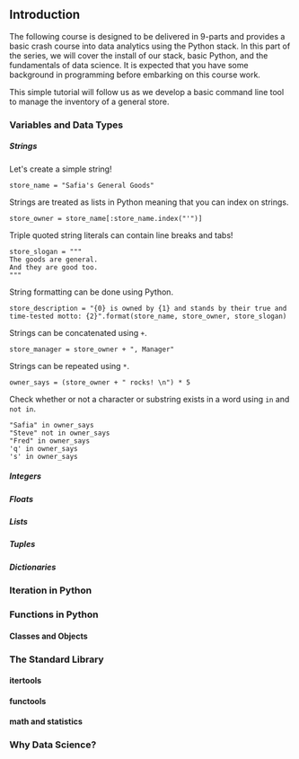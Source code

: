 ## Introduction

The following course is designed to be delivered in 9-parts and provides a basic crash course into data analytics using the Python stack. In this part of the series, we will cover the install of our stack, basic Python, and the fundamentals of data science. It is expected that you have some background in programming before embarking on this course work. 

This simple tutorial will follow us as we develop a basic command line tool to manage the inventory of a general store.

### Variables and Data Types

##### Strings
Let's create a simple string!

```
store_name = "Safia's General Goods"
```

Strings are treated as lists in Python meaning that you can index on strings.

```
store_owner = store_name[:store_name.index("'")]
```

Triple quoted string literals can contain line breaks and tabs!

```
store_slogan = """
The goods are general.
And they are good too.
"""
```

String formatting can be done using Python.


```
store_description = "{0} is owned by {1} and stands by their true and time-tested motto: {2}".format(store_name, store_owner, store_slogan)
```

Strings can be concatenated using `+`.

```
store_manager = store_owner + ", Manager"
```

Strings can be repeated using `*`.

```
owner_says = (store_owner + " rocks! \n") * 5
```

Check whether or not a character or substring exists in a word using `in` and `not in`.

```
"Safia" in owner_says
"Steve" not in owner_says
"Fred" in owner_says
'q' in owner_says
's' in owner_says
```


##### Integers

##### Floats

##### Lists

##### Tuples

##### Dictionaries

### Iteration in Python

### Functions in Python

#### Classes and Objects

### The Standard Library

#### itertools

#### functools

#### math and statistics

### Why Data Science?
